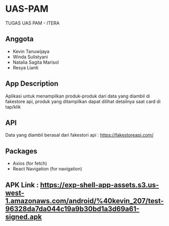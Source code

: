 # UAS-PAM
TUGAS UAS PAM - ITERA

## Anggota
- Kevin Tanuwijaya
- Winda Sulistyani
- Natalia Sagita Marisol
- Resya Lianti

## App Description
Aplikasi untuk menampilkan produk-produk dari data yang diambil di fakestore api, produk yang ditampilkan dapat dilihat detailnya saat card di tap/klik

## API
Data yang diambil berasal dari fakestori api : https://fakestoreapi.com/

## Packages
- Axios (for fetch)
- React Navigation (for navigation)

## APK Link : https://exp-shell-app-assets.s3.us-west-1.amazonaws.com/android/%40kevin_207/test-96328da7da044c19a9b30bd1a3d69a61-signed.apk
